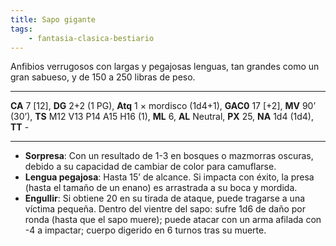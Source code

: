 ```yaml
---
title: Sapo gigante
tags:
    - fantasia-clasica-bestiario
---
```

Anfibios verrugosos con largas y pegajosas lenguas, tan grandes como un gran sabueso, y de 150 a 250 libras de peso.
___
**CA** 7 [12], **DG** 2+2 (1 PG), **Atq** 1 × mordisco (1d4+1), **GAC0** 17 [+2], **MV** 90’ (30’), **TS** M12 V13 P14 A15 H16 (1), **ML** 6, **AL** Neutral, **PX** 25, **NA** 1d4 (1d4), **TT** -
___
- **Sorpresa**: Con un resultado de 1-3 en bosques o mazmorras oscuras, debido a su capacidad de cambiar de color para camuflarse.
- **Lengua pegajosa**: Hasta 15’ de alcance. Si impacta con éxito, la presa (hasta el tamaño de un enano) es arrastrada a su boca y mordida.
- **Engullir**: Si obtiene 20 en su tirada de ataque, puede tragarse a una víctima pequeña. Dentro del vientre del sapo: sufre 1d6 de daño por ronda (hasta que el sapo muere); puede atacar con un arma afilada con -4 a impactar; cuerpo digerido en 6 turnos tras su muerte.
